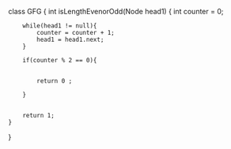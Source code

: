 class GFG
{
	int isLengthEvenorOdd(Node head1)
	{
	    int counter = 0;
	    
	    while(head1 != null){
	        counter = counter + 1;
	        head1 = head1.next;
	    }
	    
	    if(counter % 2 == 0){
	       
	    
	        return 0 ;
	        
	    }
	    
	    
	    return 1;
	}
}